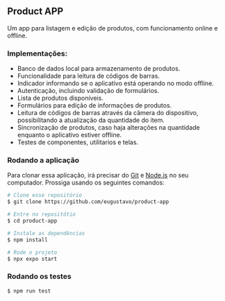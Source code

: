 ## Product APP
Um app para listagem e edição de produtos, com funcionamento online e offline.


### Implementações:
- Banco de dados local para armazenamento de produtos.
- Funcionalidade para leitura de códigos de barras.
- Indicador informando se o aplicativo está operando no modo offline.
- Autenticação, incluindo validação de formulários.
- Lista de produtos disponíveis.
- Formulários para edição de informações de produtos.
- Leitura de códigos de barras através da câmera do dispositivo, possibilitando a atualização da quantidade do item.
- Sincronização de produtos, caso haja alterações na quantidade enquanto o aplicativo estiver offline.
- Testes de componentes, utilitarios e telas.

### Rodando a aplicação

Para clonar essa aplicação, irá precisar do [Git](https://git-scm.com) e [Node.js](https://nodejs.org/) no seu computador. Prossiga usando os seguintes comandos:

```bash
# Clone esse repositório
$ git clone https://github.com/eugustavo/product-app

# Entre no repositótio
$ cd product-app

# Instale as dependências
$ npm install

# Rode o projeto
$ npx expo start
```

### Rodando os testes

```bash
$ npm run test
```
